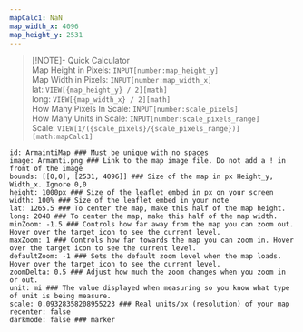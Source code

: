 ```yaml
---
mapCalc1: NaN
map_width_x: 4096
map_height_y: 2531
---
```



> [!NOTE]- Quick Calculator  
> Map Height in Pixels: `INPUT[number:map_height_y]`  
> Map Width in Pixels: `INPUT[number:map_width_x]`  
> lat: `VIEW[{map_height_y} / 2][math]`  
> long: `VIEW[{map_width_x} / 2][math]`  
> How Many Pixels In Scale: `INPUT[number:scale_pixels]`  
> How Many Units in Scale: `INPUT[number:scale_pixels_range]`  
> Scale: `VIEW[1/({scale_pixels}/{scale_pixels_range})][math:mapCalc1]`



```leaflet  
id: ArmaintiMap ### Must be unique with no spaces  
image: Armanti.png ### Link to the map image file. Do not add a ! in front of the image  
bounds: [[0,0], [2531, 4096]] ### Size of the map in px Height_y, Width_x. Ignore 0,0  
height: 1000px ### Size of the leaflet embed in px on your screen  
width: 100% ### Size of the leaflet embed in your note  
lat: 1265.5 ### To center the map, make this half of the map height.  
long: 2048 ### To center the map, make this half of the map width.  
minZoom: -1.5 ### Controls how far away from the map you can zoom out. Hover over the target icon to see the current level.  
maxZoom: 1 ### Controls how far towards the map you can zoom in. Hover over the target icon to see the current level.  
defaultZoom: -1 ### Sets the default zoom level when the map loads. Hover over the target icon to see the current level.  
zoomDelta: 0.5 ### Adjust how much the zoom changes when you zoom in or out.  
unit: mi ### The value displayed when measuring so you know what type of unit is being measure.  
scale: 0.09328358208955223 ### Real units/px (resolution) of your map  
recenter: false  
darkmode: false ### marker
```
````